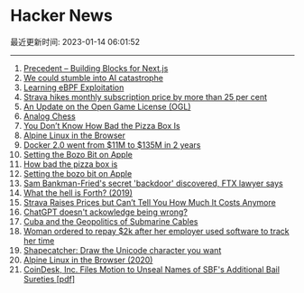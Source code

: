 # Hacker News

最近更新时间: 2023-01-14 06:01:52

--- 
1. [Precedent – Building Blocks for Next.js](https://precedent.vercel.app/) 
2. [We could stumble into AI catastrophe](https://www.cold-takes.com/how-we-could-stumble-into-ai-catastrophe/) 
3. [Learning eBPF Exploitation](https://stdnoerr.github.io/writeup/2022/08/21/eBPF-exploitation-(ft.-D-3CTF-d3bpf).html) 
4. [Strava hikes monthly subscription price by more than 25 per cent](https://www.bikeradar.com/news/strava-hikes-monthly-subscription-cost-by-more-than-25-per-cent/) 
5. [An Update on the Open Game License (OGL)](https://www.dndbeyond.com/posts/1423-an-update-on-the-open-game-license-ogl) 
6. [Analog Chess](https://github.com/ehulinsky/AnalogChess/blob/main/README.md) 
7. [You Don’t Know How Bad the Pizza Box Is](https://www.theatlantic.com/technology/archive/2023/01/pizza-delivery-box-design-soggy/672712/) 
8. [Alpine Linux in the Browser](https://bellard.org/jslinux/vm.html?url=alpine-x86.cfg&mem=192) 
9. [Docker 2.0 went from $11M to $135M in 2 years](https://sacra.com/p/docker-plg-pivot/) 
10. [Setting the Bozo Bit on Apple](https://blog.metaobject.com/2023/01/setting-bozo-bit-on-apple.html) 
11. [How bad the pizza box is](https://www.theatlantic.com/technology/archive/2023/01/pizza-delivery-box-design-soggy/672712/) 
12. [Setting the bozo bit on Apple](https://blog.metaobject.com/2023/01/setting-bozo-bit-on-apple.html) 
13. [Sam Bankman-Fried's secret 'backdoor' discovered, FTX lawyer says](https://www.businessinsider.com/sam-bankman-fried-secret-backdoor-worth-65-billion-court-hears-2023-1) 
14. [What the hell is Forth? (2019)](https://blog.information-superhighway.net/what-the-hell-is-forth) 
15. [Strava Raises Prices but Can’t Tell You How Much It Costs Anymore](https://www.dcrainmaker.com/2023/01/strava-raises-prices-doubling.html) 
16. [ChatGPT doesn't ackowledge being wrong?](https://news.ycombinator.com/item?id=34373911) 
17. [Cuba and the Geopolitics of Submarine Cables](https://www.kentik.com/blog/cuba-and-the-geopolitics-of-submarine-cables/) 
18. [Woman ordered to repay $2k after her employer used software to track her time](https://www.npr.org/2023/01/13/1148985075/time-tracking-software-canadian-woman-reach-cpa-court) 
19. [Shapecatcher: Draw the Unicode character you want](https://shapecatcher.com/) 
20. [Alpine Linux in the Browser (2020)](https://bellard.org/jslinux/vm.html?url=alpine-x86.cfg&mem=192) 
21. [CoinDesk, Inc. Files Motion to Unseal Names of SBF's Additional Bail Sureties [pdf]](https://ia801508.us.archive.org/25/items/gov.uscourts.nysd.590940/gov.uscourts.nysd.590940.43.0.pdf) 
